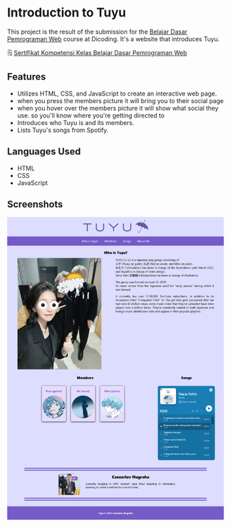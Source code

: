 # Introduction to Tuyu

This project is the result of the submission for the [Belajar Dasar Pemrograman Web](https://www.dicoding.com/academies/123) course at Dicoding. It's a website that introduces Tuyu.

🗒️ [Sertifikat Kompetensi Kelas Belajar Dasar Pemrograman Web](https://www.dicoding.com/certificates/6RPNVYN98Z2M)

## Features

- Utilizes HTML, CSS, and JavaScript to create an interactive web page.
- when you press the members picture it will bring you to their social page
- when you hover over the members picture it will show what social they use. so you'll know where you're getting directed to
- Introduces who Tuyu is and its members.
- Lists Tuyu's songs from Spotify.

## Languages Used

- HTML
- CSS
- JavaScript

## Screenshots

![Web Screenshot](assets/images/website_ss.png)
